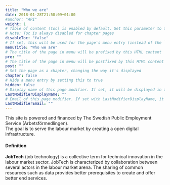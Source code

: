 ```yaml
---
title: "Who we are"
date: 2018-01-28T21:58:09+01:00
#anchor: "API"
weight: 1
# Table of content (toc) is enabled by default. Set this parameter to true to disable it.
# Note: Toc is always disabled for chapter pages
disableToc: "false"
# If set, this will be used for the page's menu entry (instead of the `title` attribute)
menuTitle: "Who we are"
# The title of the page in menu will be prefixed by this HTML content
pre: ""
# The title of the page in menu will be postfixed by this HTML content
post: ""
# Set the page as a chapter, changing the way it's displayed
chapter: false
# Hide a menu entry by setting this to true
hidden: false
# Display name of this page modifier. If set, it will be displayed in the footer.
LastModifierDisplayName: ""
# Email of this page modifier. If set with LastModifierDisplayName, it will be displayed in the footer
LastModifierEmail: ""
---
```

This site is powered and financed by The Swedish Public Employment Service (Arbetsförmedlingen).  
The goal is to serve the labour market by creating a open digital infrastructure.
#### Definition
**JobTech** (job technology)
is a collective term for technical innovation in the labour market sector. JobTech is characterized by collaboration between several actors in the labour market arena. The sharing of common resources such as data provides better prerequisites to create and offer better end services.
